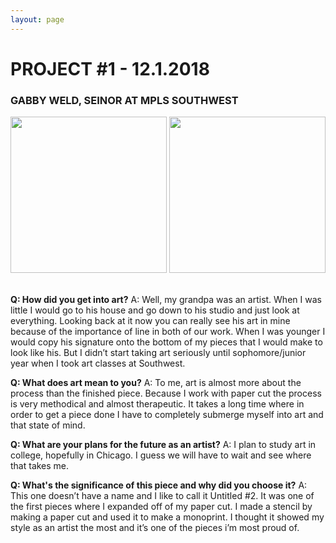 ```yaml
---
layout: page 
---
```


# __PROJECT #1 - 12.1.2018__
### GABBY WELD, SEINOR AT MPLS SOUTHWEST
	
<img src="https://gabbyweldart.weebly.com/uploads/9/9/3/3/99339840/p117_orig.png" class="img-responsive" alt="" style="width: 250px;"/>
<img src="https://gabbyweldart.weebly.com/uploads/9/9/3/3/99339840/p110.png" class="img-responsive" alt="" style="width: 250px;"/>
<img src="" class="img-responsive" alt="">
<img src="" class="img-responsive" alt="">
<img src="" class="img-responsive" alt="">


__Q: How did you get into art?__
A: Well, my grandpa was an artist. When I was little I would go to his house and go down to his studio and just look at everything. Looking back at it now you can really see his art in mine because of the importance of line in both of our work. When I was younger I would copy his signature onto the bottom of my pieces that I would make to look like his. But I didn’t start taking art seriously until sophomore/junior year when I took art classes at Southwest.

__Q: What does art mean to you?__
A: To me, art is almost more about the process than the finished piece. Because I work with paper cut the process is very methodical and almost therapeutic. It takes a long time where in order to get a piece done I have to completely submerge myself into art and that state of mind.

__Q: What are your plans for the future as an artist?__
A: I plan to study art in college, hopefully in Chicago. I guess we will have to wait and see where that takes me.

__Q: What's the significance of this piece and why did you choose it?__
A: This one doesn’t have a name and I like to call it Untitled #2. It was one of the first pieces where I expanded off of my paper cut. I made a stencil by making a paper cut and used it to make a monoprint. I thought it showed my style as an artist the most and it’s one of the pieces i’m most proud of.
